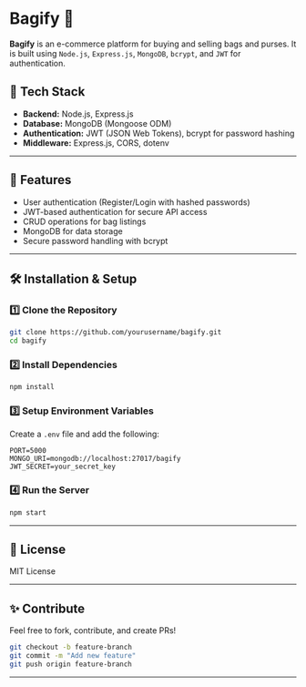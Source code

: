 # Bagify 👜

**Bagify** is an e-commerce platform for buying and selling bags and purses. It is built using `Node.js`, `Express.js`, `MongoDB`, `bcrypt`, and `JWT` for authentication.

## 🚀 Tech Stack
- **Backend:** Node.js, Express.js
- **Database:** MongoDB (Mongoose ODM)
- **Authentication:** JWT (JSON Web Tokens), bcrypt for password hashing
- **Middleware:** Express.js, CORS, dotenv

---

## 📌 Features
- User authentication (Register/Login with hashed passwords)
- JWT-based authentication for secure API access
- CRUD operations for bag listings
- MongoDB for data storage
- Secure password handling with bcrypt

---

## 🛠️ Installation & Setup

### 1️⃣ Clone the Repository
```sh
git clone https://github.com/yourusername/bagify.git
cd bagify
```

### 2️⃣ Install Dependencies
```sh
npm install
```

### 3️⃣ Setup Environment Variables
Create a `.env` file and add the following:
```env
PORT=5000
MONGO_URI=mongodb://localhost:27017/bagify
JWT_SECRET=your_secret_key
```

### 4️⃣ Run the Server
```sh
npm start
```

---

## 📜 License
MIT License

---

## ✨ Contribute
Feel free to fork, contribute, and create PRs!

```sh
git checkout -b feature-branch
git commit -m "Add new feature"
git push origin feature-branch
```

---
